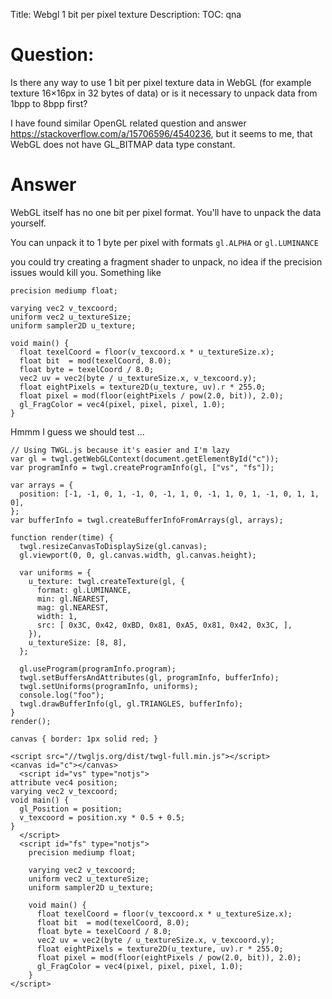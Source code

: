 Title: Webgl 1 bit per pixel texture
Description:
TOC: qna

# Question:

Is there any way to use 1 bit per pixel texture data in WebGL (for example texture 16×16px in 32 bytes of data) or is it necessary to unpack data from 1bpp to 8bpp first?

I have found similar OpenGL related question and answer https://stackoverflow.com/a/15706596/4540236, but it seems to me, that WebGL does not have GL_BITMAP data type constant.

# Answer

WebGL itself has no one bit per pixel format. You'll have to unpack the data yourself.

You can unpack it to 1 byte per pixel with formats `gl.ALPHA` or `gl.LUMINANCE`

you could try creating a fragment shader to unpack, no idea if the precision issues would kill you. Something like

    precision mediump float;

    varying vec2 v_texcoord;
    uniform vec2 u_textureSize;
    uniform sampler2D u_texture;
    
    void main() {
      float texelCoord = floor(v_texcoord.x * u_textureSize.x); 
      float bit  = mod(texelCoord, 8.0);
      float byte = texelCoord / 8.0;
      vec2 uv = vec2(byte / u_textureSize.x, v_texcoord.y);
      float eightPixels = texture2D(u_texture, uv).r * 255.0;
      float pixel = mod(floor(eightPixels / pow(2.0, bit)), 2.0);
      gl_FragColor = vec4(pixel, pixel, pixel, 1.0);
    }

Hmmm I guess we should test ...

<!-- begin snippet: js hide: true -->

<!-- language: lang-js -->

    // Using TWGL.js because it's easier and I'm lazy
    var gl = twgl.getWebGLContext(document.getElementById("c"));
    var programInfo = twgl.createProgramInfo(gl, ["vs", "fs"]);

    var arrays = {
      position: [-1, -1, 0, 1, -1, 0, -1, 1, 0, -1, 1, 0, 1, -1, 0, 1, 1, 0],
    };
    var bufferInfo = twgl.createBufferInfoFromArrays(gl, arrays);

    function render(time) {
      twgl.resizeCanvasToDisplaySize(gl.canvas);
      gl.viewport(0, 0, gl.canvas.width, gl.canvas.height);

      var uniforms = {
        u_texture: twgl.createTexture(gl, {
          format: gl.LUMINANCE,
          min: gl.NEAREST,
          mag: gl.NEAREST,
          width: 1,
          src: [ 0x3C, 0x42, 0xBD, 0x81, 0xA5, 0x81, 0x42, 0x3C, ],
        }),
        u_textureSize: [8, 8],
      };

      gl.useProgram(programInfo.program);
      twgl.setBuffersAndAttributes(gl, programInfo, bufferInfo);
      twgl.setUniforms(programInfo, uniforms);
      console.log("foo");
      twgl.drawBufferInfo(gl, gl.TRIANGLES, bufferInfo);
    }
    render();

<!-- language: lang-css -->

    canvas { border: 1px solid red; }

<!-- language: lang-html -->

    <script src="//twgljs.org/dist/twgl-full.min.js"></script>
    <canvas id="c"></canvas>
      <script id="vs" type="notjs">
    attribute vec4 position;
    varying vec2 v_texcoord;
    void main() {
      gl_Position = position;
      v_texcoord = position.xy * 0.5 + 0.5;
    }
      </script>
      <script id="fs" type="notjs">
        precision mediump float;

        varying vec2 v_texcoord;
        uniform vec2 u_textureSize;
        uniform sampler2D u_texture;
        
        void main() {
          float texelCoord = floor(v_texcoord.x * u_textureSize.x); 
          float bit  = mod(texelCoord, 8.0);
          float byte = texelCoord / 8.0;
          vec2 uv = vec2(byte / u_textureSize.x, v_texcoord.y);
          float eightPixels = texture2D(u_texture, uv).r * 255.0;
          float pixel = mod(floor(eightPixels / pow(2.0, bit)), 2.0);
          gl_FragColor = vec4(pixel, pixel, pixel, 1.0);
        }
    </script>

<!-- end snippet -->


